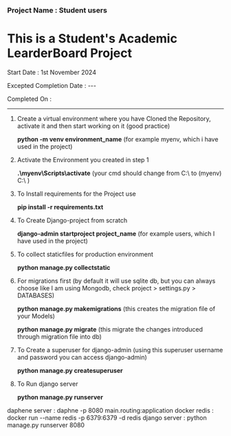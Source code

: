 ### Project Name : Student users
# This is a Student's Academic LearderBoard Project



Start Date : 1st November 2024 

Excepted Completion Date : ---

Completed On : 


---------------------------------------------------------------------------------------------------------

1. Create a virtual environment where you have Cloned the Repository, activate it and then start working on it (good practice)
 
   <b>python -m venv environment_name</b> (for example myenv, which i have used in the project)

2. Activate the Environment you created in step 1
 
   <b>.\myenv\Scripts\activate</b> (your cmd should change from C:\ to (myenv) C:\ )

3. To Install requirements for the Project use

   <b> pip install -r requirements.txt </b>
   
4. To Create Django-project from scratch 

   <b>django-admin startproject project_name</b> (for example users, which I have used in the project)

5. To collect staticfiles for production environment

   <b>python manage.py collectstatic</b>

6. For migrations first (by default it will use sqlite db, but you can always choose like I am using Mongodb, check project > settings.py > DATABASES)
 
   <b>python manage.py makemigrations</b> (this creates the migration file of your Models)
   
   <b>python manage.py migrate</b> (this migrate the changes introduced through migration file into db)

7. To Create a superuser for django-admin (using this superuser username and password you can access django-admin)

   <b>python manage.py createsuperuser</b>

8. To Run django server

   <b>python manage.py runserver </b>


daphene server : daphne -p 8080 main.routing:application
docker redis   : docker run --name redis -p 6379:6379 -d redis
django server  : python manage.py runserver 8080
